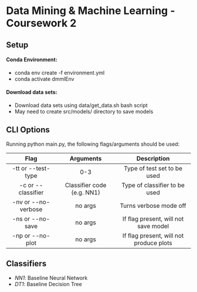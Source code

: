 # Data Mining & Machine Learning - Coursework 2

## Setup

#### Conda Environment:

* conda env create -f environment.yml
* conda activate dmmlEnv

#### Download data sets:

* Download data sets using data/get_data.sh bash script
* May need to create src/models/ directory to save models

## CLI Options

Running python main.py, the following flags/arguments should be used:

| Flag | Arguments | Description |
|:-----:|:-----:|:----:| 
| -tt or --test-type | 0-3 | Type of test set to be used |
| -c or --classifier | Classifier code (e.g. NN1) | Type of classifier to be used |
| -nv or --no-verbose | no args | Turns verbose mode off |
| -ns or --no-save | no args | If flag present, will not save model |
| -np or --no-plot | no args | If flag present, will not produce plots |

## Classifiers

* _NN1_: Baseline Neural Network
* _DT1_: Baseline Decision Tree
